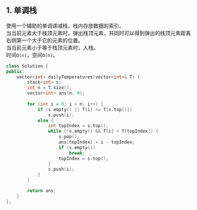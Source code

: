 ## 1. 单调栈
使用一个辅助的单调递减栈，栈内存放数据的索引。  
当当前元素大于栈顶元素时，弹出栈顶元素，并同时可以得到弹出的栈顶元素距离右侧第一个大于它的元素的位置。  
当当前元素小于等于栈顶元素时，入栈。  
时间`O(n)`，空间`O(n)`。  
```cpp
class Solution {
public:
    vector<int> dailyTemperatures(vector<int>& T) {
        stack<int> s;
        int n = T.size();
        vector<int> ans(n, 0);
        
        for (int i = 0; i < n; i++) {
            if (s.empty() || T[i] <= T[s.top()])
                s.push(i);
            else {
                int topIndex = s.top();
                while (!s.empty() && T[i] > T[topIndex]) {
                    s.pop();
                    ans[topIndex] = i - topIndex;
                    if (s.empty()) 
                        break;
                    topIndex = s.top();
                }
                s.push(i);
            }
        }

        return ans;
    }
};
```